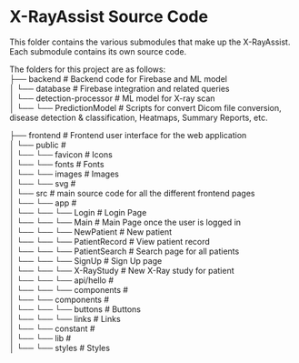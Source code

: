 # X-RayAssist Source Code

This folder contains the various submodules that make up the X-RayAssist. Each submodule contains its own source code.

The folders for this project are as follows:  
├── backend # Backend code for Firebase and ML model  
│ └── database # Firebase integration and related queries  
│ └── detection-processor # ML model for X-ray scan  
│ └── └── PredictionModel # Scripts for convert Dicom file conversion, disease detection & classification, Heatmaps, Summary Reports, etc.

├── frontend # Frontend user interface for the web application  
│ └── public #  
│ └── └── favicon # Icons  
│ └── └── fonts # Fonts  
│ └── └── images # Images  
│ └── └── svg #  
│ └── src # main source code for all the different frontend pages  
│ └── └── app #  
│ └── └── └── Login # Login Page  
│ └── └── └── Main # Main Page once the user is logged in  
│ └── └── └── NewPatient # New patient  
│ └── └── └── PatientRecord # View patient record  
│ └── └── └── PatientSearch # Search page for all patients  
│ └── └── └── SignUp # Sign Up page  
│ └── └── └── X-RayStudy # New X-Ray study for patient  
│ └── └── └── api/hello #  
│ └── └── └── components #  
│ └── └── components #  
│ └── └── └── buttons # Buttons  
│ └── └── └── links # Links  
│ └── └── constant #  
│ └── └── lib #  
│ └── └── styles # Styles
